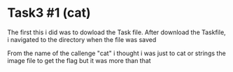 # Task3 #1 (cat)

The first this i did was to dowload the Task file. After download the Taskfile, i navigated to the directory when the file was saved

From the name of the callenge "cat" i thought i was just to cat or strings the image file to get the flag but it was more than that
